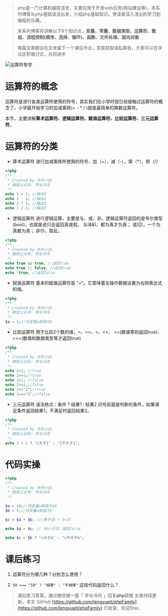 > php是一门计算机编程语言，主要应用于开发web应用(网站建设等)，本系列博客从php基础语法出发，介绍php基础知识。使读者深入浅出的学习到编程的乐趣。
> 
> 本系列博客将讲解以下9个知识点，**变量、常量、数据类型、运算符、数组、流程控制(顺序、选择、循环)、函数、文件处理、面向对象**
> 
> 每篇文章都会在文末留下一个课后作业，答案获取请私聊我，大家可以在评论区积极讨论，共同进步

![运算符导学](https://img-blog.csdnimg.cn/img_convert/391760de83ee56bc78041c8bf835ee7d.png)
# 运算符的概念

运算符是进行各类运算所使用的符号，其实我们在小学时就已经接触过运算符的概念了。小学最开始学习的加减乘除(+ - * / )就是最简单的算数运算符。

本节，主要讲解**算术运算符、逻辑运算符、赋值运算符、比较运算符、三元运算符**。
# 运算符的分类

 - 算术运算符
进行加减乘除所使用的符号，加（+），减（-），乘（*），除（/）

```php
<?php
/**
 * Created by 冷月小白.
 * 微信公众号: 学长冷月
 */
echo 1 + 1; //输出2
echo 2 - 1; //输出1
echo 3 * 1; //输出3
echo 3 / 1; //输出3
```

 - 逻辑运算符
进行逻辑运算，主要是与、或、非。逻辑运算符返回的是布尔类型(bool)，也就是说只会返回真或假。
与(&&)，都为真才为真；
或(||)，一个为真都为真；
非(!)，取反。

```php
<?php
/**
 * Created by 冷月小白.
 * 微信公众号: 学长冷月
 */
echo true && true; //返回true
echo true || false; //返回true
echo !true; //返回false
```

 - 赋值运算符
基本的赋值运算符是 "="。它意味着左操作数被设置为右侧表达式的值。

```php
<?php
/**
 * Created by 冷月小白.
 * 微信公众号: 学长冷月
 */
$a = 1;//将变量a赋值为1
```

 - 比较运算符
用于比较2个数的值，>、>=、<、<=、 \=\=(数值等则返回true)、===(数值和数据类型等才返回true)
```php
<?php
/**
 * Created by 冷月小白.
 * 微信公众号: 学长冷月
 */
echo 2>1; //true
echo 2>=1;//true
echo 2<1; //false
echo 2<=1;//false
echo 2=="2";//true
echo 2==="2";//false
```
 - 三元运算符
语法格式：条件 ? 结果1 : 结果2 
问号前面是判断的条件，如果满足条件返回结果1，不满足时返回结果2。

```php
<?php
/**
 * Created by 冷月小白.
 * 微信公众号: 学长冷月
 */
echo 2 > 1 ? "2大于1" : "2不大于1";
```
# 代码实操

```php
<?php
/**
 * Created by 冷月小白.
 * 微信公众号: 学长冷月
 */

$a = 10;//将变量a赋值为10
$b = 5;//将变量a赋值为5

$c = $a + $b; //c等于10 + 5=15 

echo $a > $c; // 10小于15 返回false

echo $c > $b ? "c大于b" : "c不大于b";
```

# 课后练习

 1. 运算符分为哪几种？分别怎么使用？

 2. `50 === "50" ? "相等" : "不相等"`   这段代码返回什么？
 


> 课后练习答案，通过微信搜一搜「 学长冷月 」回复**php**获取
> 文章持续更新，本文 GitHub [https://github.com/lengyueit/phpFamily](https://github.com/lengyueit/phpFamily) 已收录，欢迎Star。
